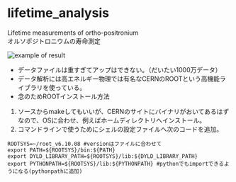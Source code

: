 # lifetime_analysis
Lifetime measurements of ortho-positronium  
オルソポジトロニウムの寿命測定

![example of result](https://user-images.githubusercontent.com/23211788/32871490-ab600b16-cac4-11e7-967a-a3b242927f38.png)

* データファイルは重すぎてアップはできない。（だいたい1000万データ）
* データ解析には高エネルギー物理では有名なCERNのROOTという高機能ライブラリを使っている。
* 念のためROOTインストール方法  
1. ソースからmakeしてもいいが、CERNのサイトにバイナリがおいてあるはずなので、OSに合わせ、例えばホームディレクトリへインストール。
2. コマンドラインで使うためにシェルの設定ファイルへ次のコードを追加。
```
ROOTSYS=~/root_v6.10.08 #versionはファイルに合わせて
export PATH=${ROOTSYS}/bin:${PATH}
export DYLD_LIBRARY_PATH=${ROOTSYS}/lib:${DYLD_LIBRARY_PATH}
export PYTHONPATH=${ROOTSYS}/lib:${PYTHONPATH} #pythonでもimportできるようになる(pythonpathに追加)
```
      
  　
